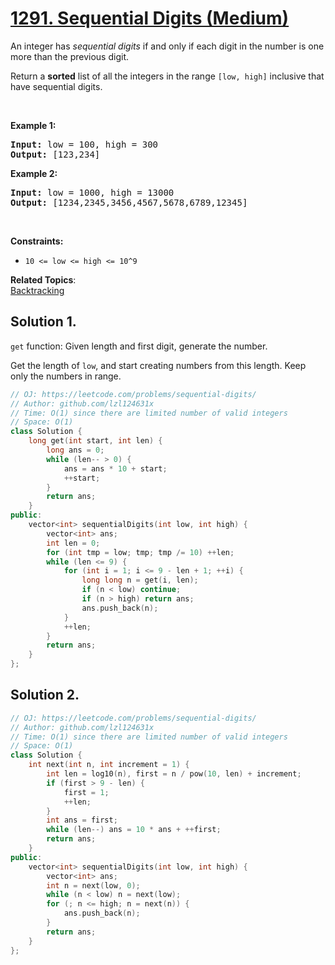 # [1291. Sequential Digits (Medium)](https://leetcode.com/problems/sequential-digits/)

<p>An&nbsp;integer has <em>sequential digits</em> if and only if each digit in the number is one more than the previous digit.</p>

<p>Return a <strong>sorted</strong> list of all the integers&nbsp;in the range <code>[low, high]</code>&nbsp;inclusive that have sequential digits.</p>

<p>&nbsp;</p>
<p><strong>Example 1:</strong></p>
<pre><strong>Input:</strong> low = 100, high = 300
<strong>Output:</strong> [123,234]
</pre><p><strong>Example 2:</strong></p>
<pre><strong>Input:</strong> low = 1000, high = 13000
<strong>Output:</strong> [1234,2345,3456,4567,5678,6789,12345]
</pre>
<p>&nbsp;</p>
<p><strong>Constraints:</strong></p>

<ul>
	<li><code>10 &lt;= low &lt;= high &lt;= 10^9</code></li>
</ul>


**Related Topics**:  
[Backtracking](https://leetcode.com/tag/backtracking/)

## Solution 1.

`get` function: Given length and first digit, generate the number.

Get the length of `low`, and start creating numbers from this length. Keep only the numbers in range.

```cpp
// OJ: https://leetcode.com/problems/sequential-digits/
// Author: github.com/lzl124631x
// Time: O(1) since there are limited number of valid integers
// Space: O(1)
class Solution {
    long get(int start, int len) {
        long ans = 0;
        while (len-- > 0) {
            ans = ans * 10 + start;
            ++start;
        }
        return ans;
    }
public:
    vector<int> sequentialDigits(int low, int high) {
        vector<int> ans;
        int len = 0;
        for (int tmp = low; tmp; tmp /= 10) ++len;
        while (len <= 9) {
            for (int i = 1; i <= 9 - len + 1; ++i) {
                long long n = get(i, len);
                if (n < low) continue;
                if (n > high) return ans;
                ans.push_back(n);
            }
            ++len;
        }
        return ans;
    }
};
```

## Solution 2.

```cpp
// OJ: https://leetcode.com/problems/sequential-digits/
// Author: github.com/lzl124631x
// Time: O(1) since there are limited number of valid integers
// Space: O(1)
class Solution {
    int next(int n, int increment = 1) {
        int len = log10(n), first = n / pow(10, len) + increment;
        if (first > 9 - len) {
            first = 1;
            ++len;
        }
        int ans = first;
        while (len--) ans = 10 * ans + ++first;
        return ans;
    }
public:
    vector<int> sequentialDigits(int low, int high) {
        vector<int> ans;
        int n = next(low, 0);
        while (n < low) n = next(low);
        for (; n <= high; n = next(n)) {
            ans.push_back(n);
        }
        return ans;
    }
};
```
